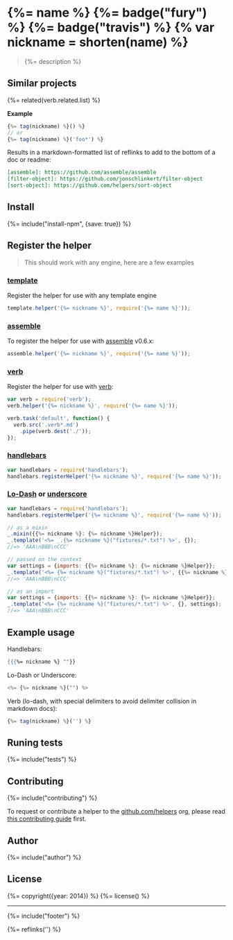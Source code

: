 # {%= name %} {%= badge("fury") %} {%= badge("travis") %} {% var nickname = shorten(name) %}

> {%= description %}

## Similar projects
{%= related(verb.related.list) %}

<!-- toc -->

**Example**

```js
{%= tag(nickname) %}() %}
// or
{%= tag(nickname) %}('foo*') %}
```

Results in a markdown-formatted list of reflinks to add to the bottom of a doc or readme:

```markdown
[assemble]: https://github.com/assemble/assemble
[filter-object]: https://github.com/jonschlinkert/filter-object
[sort-object]: https://github.com/helpers/sort-object
```

## Install

{%= include("install-npm", {save: true}) %}

## Register the helper

> This should work with any engine, here are a few examples

### [template]

Register the helper for use with any template engine

```js
template.helper('{%= nickname %}', require('{%= name %}'));
```

### [assemble]

To register the helper for use with [assemble] v0.6.x:

```js
assemble.helper('{%= nickname %}', require('{%= name %}'));
```

### [verb]

Register the helper for use with [verb]:

```js
var verb = require('verb');
verb.helper('{%= nickname %}', require('{%= name %}'));

verb.task('default', function() {
  verb.src('.verb*.md')
    .pipe(verb.dest('./'));
});
```

### [handlebars]

```js
var handlebars = require('handlebars');
handlebars.registerHelper('{%= nickname %}', require('{%= name %}'));
```

### [Lo-Dash] or [underscore]

```js
var handlebars = require('handlebars');
handlebars.registerHelper('{%= nickname %}', require('{%= name %}'));

// as a mixin
_.mixin({{%= nickname %}: {%= nickname %}Helper});
_.template('<%= _.{%= nickname %}("fixtures/*.txt") %>', {});
//=> 'AAA\nBBB\nCCC'

// passed on the context
var settings = {imports: {{%= nickname %}: {%= nickname %}Helper}};
_.template('<%= {%= nickname %}("fixtures/*.txt") %>', {{%= nickname %}: {%= nickname %}Helper});
//=> 'AAA\nBBB\nCCC'

// as an import
var settings = {imports: {{%= nickname %}: {%= nickname %}Helper}};
_.template('<%= {%= nickname %}("fixtures/*.txt") %>', {}, settings);
//=> 'AAA\nBBB\nCCC'
```

## Example usage

Handlebars:

```handlebars
{{{%= nickname %} ""}}
```

Lo-Dash or Underscore:

```js
<%= {%= nickname %}("") %>
```

Verb (lo-dash, with special delimiters to avoid delimiter collision in markdown docs):

```js
{%= tag(nickname) %}('') %}
```


## Runing tests
{%= include("tests") %}

## Contributing
{%= include("contributing") %}

To request or contribute a helper to the [github.com/helpers][helpers] org, please read [this contributing guide][guide] first.

## Author
{%= include("author") %}

## License
{%= copyright({year: 2014}) %}
{%= license() %}

***

{%= include("footer") %}

[assemble]: https://github.com/assemble/assemble
[generator-verb]: https://github.com/assemble/generator-verb
[handlebars-helpers]: https://github.com/assemble/handlebars-helpers/
[handlebars]: https://github.com/wycats/handlebars.js/
[helpers]: https://github.com/helpers
[Lo-Dash]: https://lodash.com/
[template]: https://github.com/jonschlinkert/template
[underscore]: https://github.com/jashkenas/underscore
[verb]: https://github.com/assemble/verb
[guide]: https://github.com/helpers/requests

{%= reflinks('') %}
